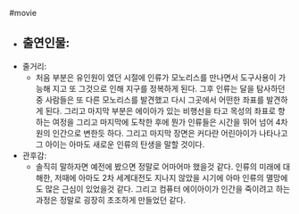 #movie 
- 출연인물:
    - 
- 줄거리:
    - 처음 부분은 유인원이 였던 시절에 인류가 모노리스를 만나면서 도구사용이 가능해 지고 또 그것으로 인해 지구를 정복하게 된다. 그후 인류는 달을 탐사하던중 사람들은 또 다른 모노리스를 발견했고 다시 그곳에서 어떤한 좌표를 발견하게 된다. 그리고 마지막 부분은 에이아가 있는 비행선을 타고 목성의 좌표로 향하는 여정을 그리고 마지막에 도착한 후에 뭔가 인류들은 시간을 뛰어 넘어 4차원의 인간으로 변한듯 하다. 그리고 마지막 장면은 커다란 어린아이가 나타나고 그 아이는 아마도 새로운 인류의 탄생을 말할 것이다.
- 관후감:
    - 솔직히 말하자면 예전에 봤으면 정말로 어마어마 했을것 같다. 인류의 미래에 대해한, 저때에 아마도 2차 세계대전도 지나지 않았을 시기에 아마 인류의 멸망에도 많은 근심이 있었을것 같다. 그리고 컴퓨터 에이아이가 인간을 죽이려고 하는 과정은 정말로 굉장히 초조하게 만들었던 같다.
